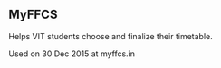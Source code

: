## MyFFCS

Helps VIT students choose and finalize their timetable.

Used on 30 Dec 2015 at myffcs.in
